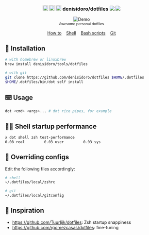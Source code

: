 <h3 align="center">
  <span><img width="18" src="https://image.flaticon.com/icons/svg/226/226769.svg" alt="OSX - Icon made by Freepik from Flaticon" /></span>
  <span><img width="18" src="https://image.flaticon.com/icons/svg/226/226772.svg" alt="Linux - Icon made by Freepik from Flaticon" /></span>
  <span><img width="18" src="https://image.flaticon.com/icons/svg/174/174836.svg" alt="Android - Icon made by Freepik from Flaticon" /></span>
  denisidoro/dotfiles
  <a alt="CI status" href="https://github.com/denisidoro/navi/actions"><img src="https://github.com/denisidoro/dotfiles/workflows/Tests/badge.svg" /></a>
  <a alt="GitHub release" href="https://github.com/denisidoro/dotfiles/releases"><img src="https://img.shields.io/github/v/release/denisidoro/dotfiles?include_prereleases" /></a>
</h3>

<p align="center">
  <img src="https://user-images.githubusercontent.com/3226564/70171435-78334280-16ad-11ea-8e2d-3388b2fb5085.gif" alt="Demo">
  <br>
  <sub>Awesome personal dotfiles</sub>
</p>
<p align="center">
  <a href="#-installation">How to</a>&nbsp;&nbsp;&nbsp;
  <a href="shell">Shell</a>&nbsp;&nbsp;&nbsp;
  <a href="scripts">Bash scripts</a>&nbsp;&nbsp;&nbsp;
  <a href="git/config">Git</a>
</p>

## 🚀 Installation
```bash
# with homebrew or linuxbrew
brew install denisidoro/tools/dotfiles

# with git
git clone https://github.com/denisidoro/dotfiles $HOME/.dotfiles
$HOME/.dotfiles/bin/dot self install
```

## ⌨️ Usage
```bash
dot <cmd> <args>... # dot rice pipes, for example
```

## 🚴‍♂️ Shell startup performance
```bash
λ dot shell zsh test-performance
0.08 real         0.03 user         0.03 sys
```

## 🎯 Overriding configs

Edit the following files accordingly:
```sh
# shell
~/.dotfiles/local/zshrc

# git
~/.dotfiles/local/gitconfig
```

## 🌟 Inspiration
 * https://github.com/Tuurlijk/dotfiles: Zsh startup snappiness
 * https://github.com/rgomezcasas/dotfiles: fine-tuning
